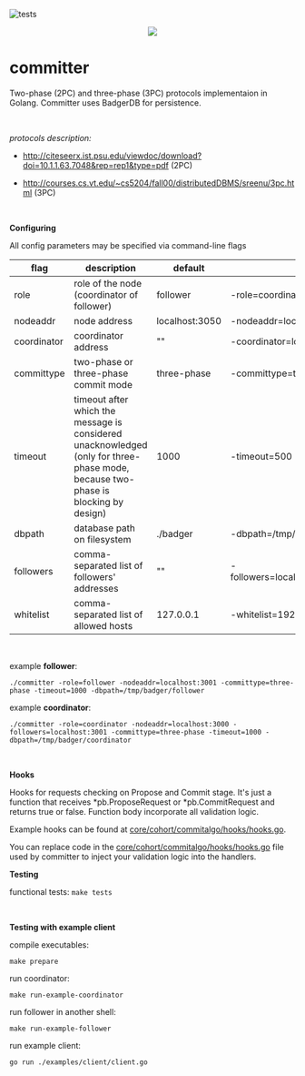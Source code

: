 ![tests](https://github.com/vadiminshakov/committer/workflows/tests/badge.svg)

<p align="center">
<img src="https://github.com/vadiminshakov/committer/blob/master/committer.png">
</p>

# committer

Two-phase (2PC) and three-phase (3PC) protocols implementaion in Golang. Committer uses BadgerDB for persistence.

<br>

_protocols description:_

- http://citeseerx.ist.psu.edu/viewdoc/download?doi=10.1.1.63.7048&rep=rep1&type=pdf (2PC)

- http://courses.cs.vt.edu/~cs5204/fall00/distributedDBMS/sreenu/3pc.html (3PC)

<br>

**Configuring**

All config parameters may be specified via command-line flags

| flag            |   description                                | default                           | example               |  
|-----------------|----------------------------------------------|-----------------------------------|-----------------------|
| role            |  role of the node (coordinator of follower)  | follower                          | -role=coordinator 
| nodeaddr        | node address                                 | localhost:3050                    | -nodeaddr=localhost:3051  
| coordinator     |  coordinator address                         |  ""                               | -coordinator=localhost:3050  
| committype      | two-phase or three-phase commit mode         | three-phase                       | -committype=two-phase  
| timeout         | timeout after which the message is considered unacknowledged (only for three-phase mode, because two-phase is blocking by design)  |  1000 |  -timeout=500
| dbpath          |  database path on filesystem                 |  ./badger                         |  -dbpath=/tmp/badger
| followers       | comma-separated list of followers' addresses | ""                                |  -followers=localhost:3052,localhost:3053,localhost:3053
| whitelist       | comma-separated list of allowed hosts        | 127.0.0.1                         |  -whitelist=192.168.0.105,192.168.0.101


<br>

example **follower**:
```
./committer -role=follower -nodeaddr=localhost:3001 -committype=three-phase -timeout=1000 -dbpath=/tmp/badger/follower
```

example **coordinator**:
```
./committer -role=coordinator -nodeaddr=localhost:3000 -followers=localhost:3001 -committype=three-phase -timeout=1000 -dbpath=/tmp/badger/coordinator
```

<br>

**Hooks**

Hooks for requests checking on Propose and Commit stage. 
It's just a function that receives *pb.ProposeRequest or *pb.CommitRequest and returns true or false.
Function body incorporate all validation logic.

Example hooks can be found at [core/cohort/commitalgo/hooks/hooks.go](https://github.com/vadiminshakov/committer/blob/master/core/cohort/commitalgo/hooks/hooks.go).
 
You can replace code in the [core/cohort/commitalgo/hooks/hooks.go](https://github.com/vadiminshakov/committer/blob/master/core/cohort/commitalgo/hooks/hooks.go) file used by committer to inject your validation logic into the handlers.

**Testing**

functional tests: `make tests`

<br>

**Testing with example client**

compile executables:
```
make prepare
```

run coordinator:
```
make run-example-coordinator
```
run follower in another shell:
```
make run-example-follower
```

run example client:
```
go run ./examples/client/client.go
```
